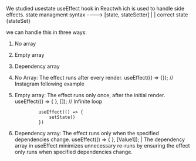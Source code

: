 

We studied usestate useEffect hook in Reactwh ich is used to handle side effects.
 state managment
 syntax ---->  [state, 			stateSetter]
 		|			|
 		correct state		{stateSet}
 		
 we can handle this in three ways:
 1. No array
 2. Empty array
 3. Dependency array
 
 
 1. No Array: The effect runs after every render.
 useEffect(() => {}); // Instagram following example

2. Empty array:	The effect runs only once, after the initial render.
useEffect(() => {
}, []);				// Infinite loop

				useEffect(() => {
					setState()
				})
				

3. Dependency array:   The effect runs only when the specified dependencies change.
useEffect(() => {
}, [Value1]);
	|
	The dependency array in useEffect minimizes unnecessary
	re-runs by ensuring the effect only runs when specified 
	dependencies change.